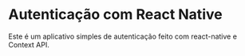 # Autenticação com React Native

Este é um aplicativo simples de autenticação feito com react-native e Context API.
